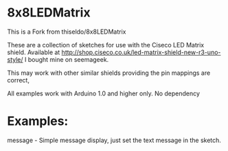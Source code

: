8x8LEDMatrix
============
This is a Fork from thiseldo/8x8LEDMatrix

These are a collection of sketches for use with the Ciseco LED Matrix shield.
Available at http://shop.ciseco.co.uk/led-matrix-shield-new-r3-uno-style/
I bought mine on seemageek.

This may work with other similar shields providing the pin mappings are correct,

All examples work with Arduino 1.0 and higher only.
No dependency

Examples:
=========

message - Simple message display, just set the text message in the sketch.

